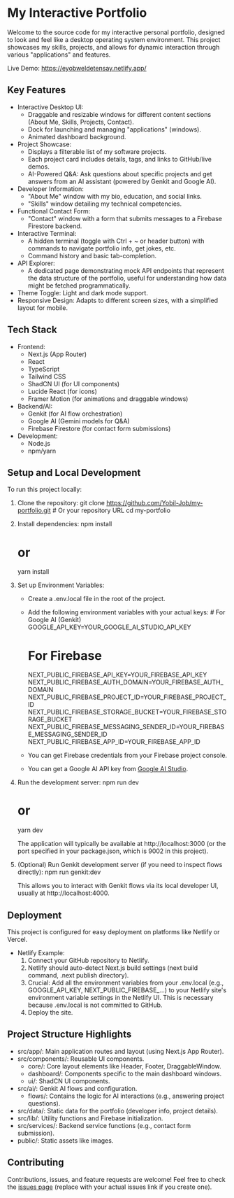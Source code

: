 # My Interactive Portfolio

Welcome to the source code for my interactive personal portfolio, designed to look and feel like a desktop operating system environment. This project showcases my skills, projects, and allows for dynamic interaction through various "applications" and features.

Live Demo: https://eyobweldetensay.netlify.app/

## Key Features

*   Interactive Desktop UI:
    *   Draggable and resizable windows for different content sections (About Me, Skills, Projects, Contact).
    *   Dock for launching and managing "applications" (windows).
    *   Animated dashboard background.
*   Project Showcase:
    *   Displays a filterable list of my software projects.
    *   Each project card includes details, tags, and links to GitHub/live demos.
    *   AI-Powered Q&A: Ask questions about specific projects and get answers from an AI assistant (powered by Genkit and Google AI).
*   Developer Information:
    *   "About Me" window with my bio, education, and social links.
    *   "Skills" window detailing my technical competencies.
*   Functional Contact Form:
    *   "Contact" window with a form that submits messages to a Firebase Firestore backend.
*   Interactive Terminal:
    *   A hidden terminal (toggle with Ctrl + ~ or header button) with commands to navigate portfolio info, get jokes, etc.
    *   Command history and basic tab-completion.
*   API Explorer:
    *   A dedicated page demonstrating mock API endpoints that represent the data structure of the portfolio, useful for understanding how data might be fetched programmatically.
*   Theme Toggle: Light and dark mode support.
*   Responsive Design: Adapts to different screen sizes, with a simplified layout for mobile.

## Tech Stack

*   Frontend:
    *   Next.js (App Router)
    *   React
    *   TypeScript
    *   Tailwind CSS
    *   ShadCN UI (for UI components)
    *   Lucide React (for icons)
    *   Framer Motion (for animations and draggable windows)
*   Backend/AI:
    *   Genkit (for AI flow orchestration)
    *   Google AI (Gemini models for Q&A)
    *   Firebase Firestore (for contact form submissions)
*   Development:
    *   Node.js
    *   npm/yarn

## Setup and Local Development

To run this project locally:

1.  Clone the repository:
        git clone https://github.com/Yobil-Job/my-portfolio.git # Or your repository URL
    cd my-portfolio
    

2.  Install dependencies:
        npm install
    # or
    yarn install
    

3.  Set up Environment Variables:
    *   Create a .env.local file in the root of the project.
    *   Add the following environment variables with your actual keys:
                # For Google AI (Genkit)
        GOOGLE_API_KEY=YOUR_GOOGLE_AI_STUDIO_API_KEY

        # For Firebase
        NEXT_PUBLIC_FIREBASE_API_KEY=YOUR_FIREBASE_API_KEY
        NEXT_PUBLIC_FIREBASE_AUTH_DOMAIN=YOUR_FIREBASE_AUTH_DOMAIN
        NEXT_PUBLIC_FIREBASE_PROJECT_ID=YOUR_FIREBASE_PROJECT_ID
        NEXT_PUBLIC_FIREBASE_STORAGE_BUCKET=YOUR_FIREBASE_STORAGE_BUCKET
        NEXT_PUBLIC_FIREBASE_MESSAGING_SENDER_ID=YOUR_FIREBASE_MESSAGING_SENDER_ID
        NEXT_PUBLIC_FIREBASE_APP_ID=YOUR_FIREBASE_APP_ID
        
    *   You can get Firebase credentials from your Firebase project console.
    *   You can get a Google AI API key from [Google AI Studio](https://aistudio.google.com/app/apikey).

4.  Run the development server:
        npm run dev
    # or
    yarn dev
    
    The application will typically be available at http://localhost:3000 (or the port specified in your package.json, which is 9002 in this project).

5.  (Optional) Run Genkit development server (if you need to inspect flows directly):
        npm run genkit:dev
    
    This allows you to interact with Genkit flows via its local developer UI, usually at http://localhost:4000.

## Deployment

This project is configured for easy deployment on platforms like Netlify or Vercel.
*   Netlify Example:
    1.  Connect your GitHub repository to Netlify.
    2.  Netlify should auto-detect Next.js build settings (next build command, .next publish directory).
    3.  Crucial: Add all the environment variables from your .env.local (e.g., GOOGLE_API_KEY, NEXT_PUBLIC_FIREBASE_...) to your Netlify site's environment variable settings in the Netlify UI. This is necessary because .env.local is not committed to GitHub.
    4.  Deploy the site.

## Project Structure Highlights

*   src/app/: Main application routes and layout (using Next.js App Router).
*   src/components/: Reusable UI components.
    *   core/: Core layout elements like Header, Footer, DraggableWindow.
    *   dashboard/: Components specific to the main dashboard windows.
    *   ui/: ShadCN UI components.
*   src/ai/: Genkit AI flows and configuration.
    *   flows/: Contains the logic for AI interactions (e.g., answering project questions).
*   src/data/: Static data for the portfolio (developer info, project details).
*   src/lib/: Utility functions and Firebase initialization.
*   src/services/: Backend service functions (e.g., contact form submission).
*   public/: Static assets like images.

## Contributing

Contributions, issues, and feature requests are welcome! Feel free to check the [issues page](https://github.com/Yobil-Job/my-portfolio/issues) (replace with your actual issues link if you create one).

